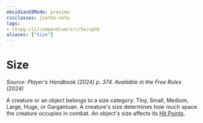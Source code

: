 ```yaml
---
obsidianUIMode: preview
cssclasses: json5e-note
tags:
- ttrpg-cli/compendium/src/5e/xphb
aliases: ["Size"]
---
```

# Size
*Source: Player's Handbook (2024) p. 374. Available in the Free Rules (2024)* 

A creature or an object belongs to a size category: Tiny, Small, Medium, Large, Huge, or Gargantuan. A creature's size determines how much space the creature occupies in combat. An object's size affects its [Hit Points](Misc%20Files/CLI/rules/variant-rules/hit-points-xphb.md).